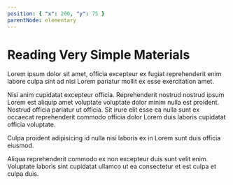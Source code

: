 ```yaml
---
position: { "x": 200, "y": 75 }
parentNode: elementary
---
```


# Reading Very Simple Materials

Lorem ipsum dolor sit amet, officia excepteur ex fugiat reprehenderit enim labore culpa sint ad nisi Lorem pariatur mollit ex esse exercitation amet. 

Nisi anim cupidatat excepteur officia. Reprehenderit nostrud nostrud ipsum Lorem est aliquip amet voluptate voluptate dolor minim nulla est proident. Nostrud officia pariatur ut officia. Sit irure elit esse ea nulla sunt ex occaecat reprehenderit commodo officia dolor Lorem duis laboris cupidatat officia voluptate. 

Culpa proident adipisicing id nulla nisi laboris ex in Lorem sunt duis officia eiusmod. 

Aliqua reprehenderit commodo ex non excepteur duis sunt velit enim. Voluptate laboris sint cupidatat ullamco ut ea consectetur et est culpa et culpa duis.